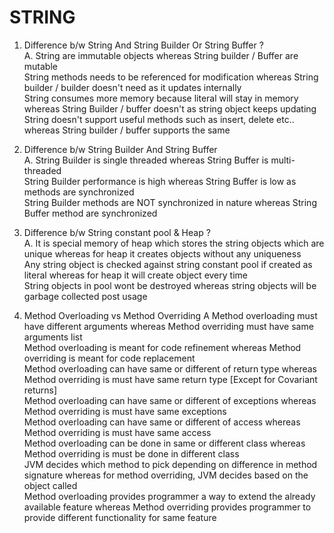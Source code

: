 # STRING

1. Difference b/w String And String Builder Or String Buffer ? <br>
A. String are immutable objects whereas String builder / Buffer are mutable <br>
   String methods needs to be referenced for modification whereas String builder / builder doesn't need as it updates internally <br>
   String consumes more memory because literal will stay in memory whereas String Builder / buffer doesn't as string object keeps updating <br>
   String doesn't support useful methods such as insert, delete etc.. whereas String builder / buffer supports the same

2. Difference b/w String Builder And String Buffer <br>
A. String Builder is single threaded whereas String Buffer is multi-threaded <br>
   String Builder performance is high whereas String Buffer is low as methods are synchronized <br>
   String Builder methods are NOT synchronized in nature whereas String Buffer method are synchronized

3. Difference b/w String constant pool & Heap ? <br>
A. It is special memory of heap which stores the string objects which are unique whereas for heap it creates objects without     any uniqueness <br>
   Any string object is checked against string constant pool if created as literal whereas for heap it will create object       every time <br>
   String objects in pool wont be destroyed whereas string objects will be garbage collected post usage

4. Method Overloading vs Method Overriding
A  Method overloading must have different arguments whereas Method overriding must have same arguments list <br> 
   Method overloading is meant for code refinement whereas Method overriding is meant for code replacement <br>
   Method overloading can have same or different of return type whereas Method overriding is must have same return type          [Except for Covariant returns] <br>
   Method overloading can have same or different of exceptions whereas Method overriding is must have same exceptions <br>
   Method overloading can have same or different of access whereas Method overriding is must have same access <br>
   Method overloading can be done in same or different class whereas Method overriding is must be done in different class <br>
   JVM decides which method to pick depending on difference in method signature whereas for method overriding, JVM decides       based on the object called <br>
   Method overloading provides programmer a way to extend the already available feature whereas Method overriding provides       programmer to provide different functionality for same feature
